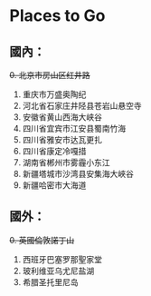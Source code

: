 # Places to Go
## 國內：

~~0. 北京市房山区红井路~~
1. 重庆市万盛奥陶纪
2. 河北省石家庄井陉县苍岩山悬空寺
3. 安徽省黄山西海大峡谷
4. 四川省宜宾市江安县蜀南竹海
5. 四川省雅安市达瓦更扎
6. 四川省康定冷嘎措
7. 湖南省郴州市雾霾小东江
8. 新疆塔城市沙湾县安集海大峽谷
9. 新疆哈密市大海道


## 國外：

~~0. 英國倫敦諾丁山~~
1. 西班牙巴塞罗那聖家堂
2. 玻利维亚乌尤尼盐湖
3. 希腊圣托里尼岛
